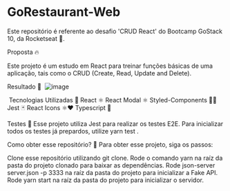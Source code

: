 # GoRestaurant-Web

Este repositório é referente ao desafio 'CRUD React' do Bootcamp GoStack 10, da Rocketseat 🚀.

Proposta 🔥

Este projeto é um estudo em React para treinar funções básicas de uma aplicação, tais como o CRUD (Create, Read, Update and Delete). 

Resultado 🚀
<img>
![image](https://user-images.githubusercontent.com/59238443/165097380-050d484f-fc3d-43b9-9dbe-972593846696.png)

<img/>
Tecnologias Utilizadas 🚀
React ⚛️
React Modal ⚛️
Styled-Components 💅🏻
Jest 🃏
React Icons ⚛️❤️
Typescript 🦕

Testes 🧪
Esse projeto utiliza Jest para realizar os testes E2E. Para inicializar todos os testes já prepardos, utilize yarn test .

Como obter esse repositório? 🤔
Para obter esse projeto, siga os passos:

Clone esse repositório utilizando git clone.
Rode o comando yarn na raíz da pasta do projeto clonado para baixar as dependências.
Rode json-server server.json -p 3333 na raíz da pasta do projeto para inicializar a Fake API.
Rode yarn start na raíz da pasta do projeto para inicializar o servidor.

